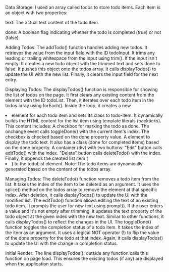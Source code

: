 Data Storage:
I used an array called todos to store todo items. Each item is an object with two properties:


text: The actual text content of the todo item.


done: A boolean flag indicating whether the todo is completed (true) or not (false).


Adding Todos:
The addTodo() function handles adding new todos.
It retrieves the value from the input field with the ID todoInput.
It trims any leading or trailing whitespace from the input using trim().
If the input isn't empty:
It creates a new todo object with the trimmed text and sets done to false.
It pushes this object onto the todos array.
It calls displayTodos() to update the UI with the new list.
Finally, it clears the input field for the next entry.


Displaying Todos:
The displayTodos() function is responsible for showing the list of todos on the page.
It first clears any existing content from the element with the ID todoList.
Then, it iterates over each todo item in the todos array using forEach().
Inside the loop, it creates a new <li> element for each todo item and sets its class to todo-item.
It dynamically builds the HTML content for the list item using template literals (backticks). This content includes:
A checkbox for marking the todo as done. The onchange event calls toggleDone() with the current item's index. The checkbox is checked based on the done property value.
A <span> element to display the todo text. It also has a class (done for completed items) based on the done property.
A container (div) with two buttons:
"Edit" button calls editTodo() with the index.
"Delete" button calls deleteTodo() with the index.
Finally, it appends the created list item (<li>) to the todoList element.
Note: The todo items are dynamically generated based on the content of the todos array.


Managing Todos:
The deleteTodo() function removes a todo item from the list.
It takes the index of the item to be deleted as an argument.
It uses the splice() method on the todos array to remove the element at that specific index.
After deletion, it calls displayTodos() to update the UI with the modified list.
The editTodo() function allows editing the text of an existing todo item.
It prompts the user for new text using prompt().
If the user enters a value and it's not empty after trimming, it updates the text property of the todo object at the given index with the new text.
Similar to other functions, it calls displayTodos() to reflect the changes in the UI.
The toggleDone() function toggles the completion status of a todo item.
It takes the index of the item as an argument.
It uses a logical NOT operator (!) to flip the value of the done property for the todo at that index.
Again, it calls displayTodos() to update the UI with the change in completion status.


Initial Render:
The line displayTodos(); outside any function calls this function on page load. This ensures the existing todos (if any) are displayed when the application starts.


